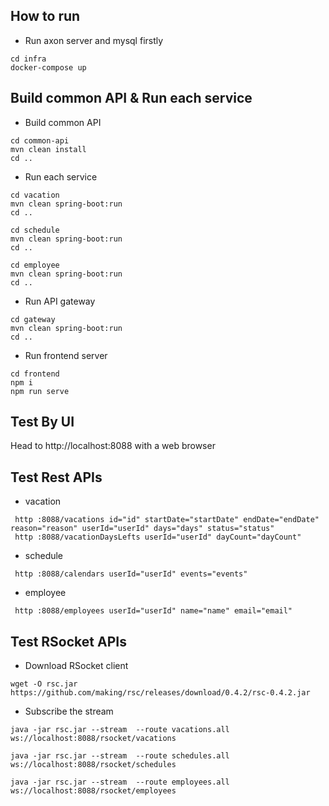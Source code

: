 ## How to run

- Run axon server and mysql firstly

```
cd infra
docker-compose up
```

## Build common API & Run each service

- Build common API
```
cd common-api
mvn clean install
cd ..
```

- Run each service
```
cd vacation
mvn clean spring-boot:run
cd ..

cd schedule
mvn clean spring-boot:run
cd ..

cd employee
mvn clean spring-boot:run
cd ..

```

- Run API gateway
```
cd gateway
mvn clean spring-boot:run
cd ..
```

- Run frontend server
```
cd frontend
npm i
npm run serve

```

## Test By UI
Head to http://localhost:8088 with a web browser

## Test Rest APIs
- vacation
```
 http :8088/vacations id="id" startDate="startDate" endDate="endDate" reason="reason" userId="userId" days="days" status="status" 
 http :8088/vacationDaysLefts userId="userId" dayCount="dayCount" 
```
- schedule
```
 http :8088/calendars userId="userId" events="events" 
```
- employee
```
 http :8088/employees userId="userId" name="name" email="email" 
```

## Test RSocket APIs

- Download RSocket client
```
wget -O rsc.jar https://github.com/making/rsc/releases/download/0.4.2/rsc-0.4.2.jar
```
- Subscribe the stream
```
java -jar rsc.jar --stream  --route vacations.all ws://localhost:8088/rsocket/vacations

java -jar rsc.jar --stream  --route schedules.all ws://localhost:8088/rsocket/schedules

java -jar rsc.jar --stream  --route employees.all ws://localhost:8088/rsocket/employees

```
